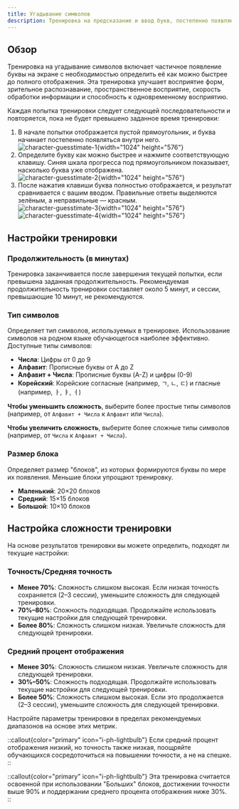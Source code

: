 ```yaml
---
title: Угадывание символов
description: Тренировка на предсказание и ввод букв, постепенно появляющихся на экране
---
```


## Обзор

Тренировка на угадывание символов включает частичное появление буквы на экране с необходимостью определить её как можно быстрее до полного отображения. Эта тренировка улучшает восприятие форм, зрительное распознавание, пространственное восприятие, скорость обработки информации и способность к одновременному восприятию.

Каждая попытка тренировки следует следующей последовательности и повторяется, пока не будет превышено заданное время тренировки:

1. В начале попытки отображается пустой прямоугольник, и буква начинает постепенно появляться внутри него.  
   ![character-guesstimate-1](/character-guesstimate-1.png){width="1024" height="576"}
2. Определите букву как можно быстрее и нажмите соответствующую клавишу. Синяя шкала прогресса под прямоугольником показывает, насколько буква уже отображена.  
   ![character-guesstimate-2](/character-guesstimate-2.png){width="1024" height="576"}
3. После нажатия клавиши буква полностью отображается, и результат сравнивается с вашим вводом. Правильные ответы выделяются зелёным, а неправильные — красным.  
   ![character-guesstimate-3](/character-guesstimate-3.png){width="1024" height="576"}  
   ![character-guesstimate-4](/character-guesstimate-4.png){width="1024" height="576"}

## Настройки тренировки

### Продолжительность (в минутах)

Тренировка заканчивается после завершения текущей попытки, если превышена заданная продолжительность. Рекомендуемая продолжительность тренировки составляет около 5 минут, и сессии, превышающие 10 минут, не рекомендуются.

### Тип символов

Определяет тип символов, используемых в тренировке. Использование символов на родном языке обучающегося наиболее эффективно. Доступные типы символов:

- **Числа**: Цифры от 0 до 9
- **Алфавит**: Прописные буквы от A до Z
- **Алфавит + Числа**: Прописные буквы (A-Z) и цифры (0-9)
- **Корейский**: Корейские согласные (например, ㄱ, ㄴ, ㄷ) и гласные (например, ㅏ, ㅑ, ㅓ)

**Чтобы уменьшить сложность**, выберите более простые типы символов (например, от `Алфавит + Числа` к `Алфавит` или `Числа`).

**Чтобы увеличить сложность**, выберите более сложные типы символов (например, от `Числа` к `Алфавит + Числа`).

### Размер блока

Определяет размер "блоков", из которых формируются буквы по мере их появления. Меньшие блоки упрощают тренировку.

- **Маленький**: 20×20 блоков
- **Средний**: 15×15 блоков
- **Большой**: 10×10 блоков

## Настройка сложности тренировки

На основе результатов тренировки вы можете определить, подходят ли текущие настройки:

### Точность/Средняя точность

- **Менее 70%**: Сложность слишком высокая. Если низкая точность сохраняется (2–3 сессии), уменьшите сложность для следующей тренировки.
- **70%–80%**: Сложность подходящая. Продолжайте использовать текущие настройки для следующей тренировки.
- **Более 80%**: Сложность слишком низкая. Увеличьте сложность для следующей тренировки.

### Средний процент отображения

- **Менее 30%**: Сложность слишком низкая. Увеличьте сложность для следующей тренировки.
- **30%–50%**: Сложность подходящая. Продолжайте использовать текущие настройки для следующей тренировки.
- **Более 50%**: Сложность слишком высокая. Если это продолжается (2–3 сессии), уменьшите сложность для следующей тренировки.

Настройте параметры тренировки в пределах рекомендуемых диапазонов на основе этих метрик.

::callout{color="primary" icon="i-ph-lightbulb"}
Если средний процент отображения низкий, но точность также низкая, поощряйте обучающихся сосредоточиться на повышении точности, а не на спешке.
::

::callout{color="primary" icon="i-ph-lightbulb"}
Эта тренировка считается освоенной при использовании "Больших" блоков, достижении точности выше 90% и поддержании среднего процента отображения ниже 30%.
::

